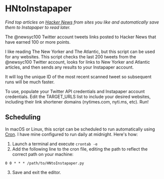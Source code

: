 # HNtoInstapaper
*Find top articles on [Hacker News](http://news.ycombinator.com) from sites you like and automatically save them to Instapaper to read later.*

The @newsyc100 Twitter account tweets links posted to Hacker News that have earned 100 or more points.

I like reading The New Yorker and The Atlantic, but this script can be used for any websites. This script checks the last 200 tweets from the @newsyc100 Twitter account, looks for links to New Yorker and Atlantic articles, and then sends any results to your Instapaper account.

It will log the unique ID of the most recent scanned tweet so subsequent runs will be much faster.

To use, populate your Twitter API credentials and Instapaper account credentials. Edit the TARGET_URLS list to include your desired websites, including their link shortener domains (nytimes.com, nyti.ms, etc). Run!

## Scheduling

In macOS or Linux, this script can be scheduled to run automatically using [Cron](https://en.wikipedia.org/wiki/Cron). I have mine configured to run daily at midnight. Here's how:

1. Launch a terminal and execute ```crontab -e```
2. Add the following line to the cron file, editing the path to reflect the correct path on your machine:
```
0 0 * * * /path/to/HNtoInstapaper.py
```
3. Save and exit the editor.